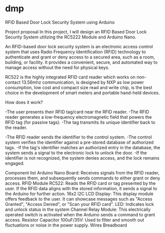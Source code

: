 # dmp
RFID Based Door Lock Security System using Arduino

Project proposal
In this project, I will design an RFID Based Door Lock Security System utilizing the RC5222 Module and Arduino Nano.

An RFID-based door lock security system is an electronic access control system that uses Radio Frequency Identification (RFID) technology to authenticate and grant or
deny access to a secured area, such as a room, building, or facility. It provides a convenient, secure, and automated way to manage access without the need for 
physical keys.

RC522 is the highly integrated RFID card reader which works on non-contact 13.56mhz communication, is designed by NXP as low power consumption, low cost and compact 
size read and write chip, is the best choice in the development of smart meters and portable hand-held devices.

How does it work?

-The user presents their RFID tag/card near the RFID reader.
-The RFID reader generates a low-frequency electromagnetic field that powers the RFID tag (for passive tags).
-The tag transmits its unique identifier back to the reader.

-The RFID reader sends the identifier to the control system.
-The control system verifies the identifier against a pre-stored database of authorized tags.
-If the tag's identifier matches an authorized entry in the database, the system sends a signal to the electronic lock to unlock the door.
-If the identifier is not recognized, the system denies access, and the lock remains engaged.

Component list
Arduino Nano Board: Receives signals from the RFID reader, processes them, and subsequently sends commands to either grant or deny access.
RFID Module RC522: Reads the RFID card or tag presented by the user. If the RFID data aligns with the stored information, it sends a signal to the Arduino for 
further action.
16x2 I2C LCD Display: This display module offers feedback to the user. It can showcase messages such as "Access Granted", "Access Denied", or "Scan your RFID card".
LED: Indicates lock and unlock status in the system
Channel Relay Module: This electrically operated switch is activated when the Arduino sends a command to grant access.
Resistor
Capacitor 100uF/35V: Used to filter and smooth out fluctuations or noise in the power supply.
Wires
Breadboard
